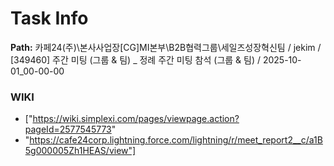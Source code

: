 # Task Info

**Path:** 카페24(주)\본사사업장\[CG]MI본부\B2B협력그룹\세일즈성장혁신팀 / jekim / [349460] 주간 미팅 (그룹 & 팀) _ 정례 주간 미팅 참석 (그룹 & 팀) / 2025-10-01_00-00-00

### WIKI
- ["https://wiki.simplexi.com/pages/viewpage.action?pageId=2577545773"
- "https://cafe24corp.lightning.force.com/lightning/r/meet_report2__c/a1B5g000005Zh1HEAS/view"]

